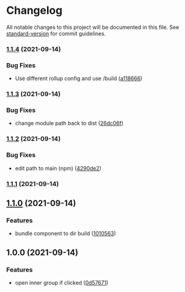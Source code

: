 # Changelog

All notable changes to this project will be documented in this file. See [standard-version](https://github.com/conventional-changelog/standard-version) for commit guidelines.

### [1.1.4](https://github.com/lukaskoeller/honeycomb-element/compare/v1.1.3...v1.1.4) (2021-09-14)


### Bug Fixes

* Use different rollup config and use /build ([a118666](https://github.com/lukaskoeller/honeycomb-element/commit/a11866677be1efbd7f53768bd136694ac5903524))

### [1.1.3](https://github.com/lukaskoeller/honeycomb-element/compare/v1.1.2...v1.1.3) (2021-09-14)


### Bug Fixes

* change module path back to dist ([26dc06f](https://github.com/lukaskoeller/honeycomb-element/commit/26dc06f8c8f48b76c1737e05c84a26a3d3a0480e))

### [1.1.2](https://github.com/lukaskoeller/honeycomb-element/compare/v1.1.1...v1.1.2) (2021-09-14)


### Bug Fixes

* edit path to main (npm) ([4290de2](https://github.com/lukaskoeller/honeycomb-element/commit/4290de2bdee2c50ec388c622ca573c8f48b5b9b3))

### [1.1.1](https://github.com/lukaskoeller/honeycomb-element/compare/v1.1.0...v1.1.1) (2021-09-14)

## [1.1.0](https://github.com/lukaskoeller/honeycomb-element/compare/v1.0.0...v1.1.0) (2021-09-14)


### Features

* bundle component to dir build ([1010563](https://github.com/lukaskoeller/honeycomb-element/commit/101056361b7ca1aab612c118a3ad8b02779a9bc5))

## 1.0.0 (2021-09-14)


### Features

* open inner group if clicked ([0d57671](https://github.com/lukaskoeller/honeycomb-element/commit/0d5767153f5e0cdbd1fcd98b7f570085b510bff1))
